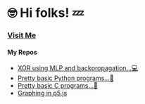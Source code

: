 # 🤓 Hi folks! 💤
   ### [Visit Me](https://www.github.com/l4zy0n3)
#### My Repos
- [XOR using MLP and backpropagation...💻](https://github.com/l4zy0n3/Python/tree/master/xor)
- [Pretty basic Python programs...🐍](https://l4zy0n3.github.io/Python/)
- [Pretty basic C programs...🌊](https://l4zy0n3.github.io/C/)
- [Graphing in p5.js](https://github.com/l4zy0n3/ML/tree/master/Waves)  
